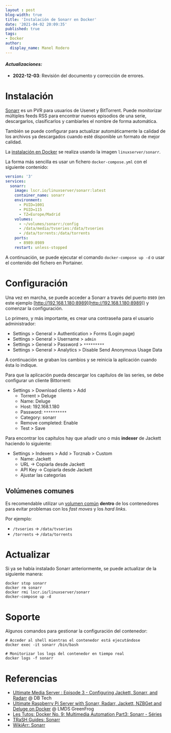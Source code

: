 ```yaml
---
layout : post
blog-width: true
title: 'Instalación de Sonarr en Docker'
date: '2021-04-02 20:09:35'
published: true
tags:
- Docker
author:
  display_name: Manel Rodero
---
```


#### _**Actualizaciones**:_

* **2022-12-03**: Revisión del documento y corrección de errores.

# Instalación

[Sonarr](https://sonarr.tv/) es un PVR para usuarios de Usenet y BitTorrent. Puede monitorizar múltiples feeds RSS para encontrar nuevos episodios de una serie, descargarlos, clasificarlos y cambiarles el nombre de forma automática.

También se puede configurar para actualizar automáticamente la calidad de los archivos ya descargados cuando esté disponible un formato de mejor calidad.

La [instalación en Docker](https://hub.docker.com/r/linuxserver/sonarr) se realiza usando la imagen `linuxserver/sonarr`.

La forma más sencilla es usar un fichero `docker-compose.yml` con el siguiente contenido:

```yaml
version: '3'
services:
  sonarr:
    image: lscr.io/linuxserver/sonarr:latest
    container_name: sonarr
    environment:
      - PUID=1001
      - PGID=115
      - TZ=Europe/Madrid
    volumes:
      - ~/volumes/sonarr:/config
      - /data/media/tvseries:/data/tvseries
      - /data/torrents:/data/torrents
    ports:
      - 8989:8989
    restart: unless-stopped
```

A continuación, se puede ejecutar el comando `docker-compose up -d` o usar el contenido del fichero en Portainer.

# Configuración

Una vez en marcha, se puede acceder a Sonarr a través del puerto `8989` (en este ejemplo [http://192.168.1.180:8989](http://192.168.1.180:8989)) y comenzar la configuración.

Lo primero, y más importante, es crear una contraseña para el usuario administrador:

* Settings > General > Authentication > Forms (Login page)
* Settings > General > Username > `admin`
* Settings > General > Password > `*********`
* Settings > General > Analytics > Disable Send Anonymous Usage Data

A continuación se graban los cambios y se reinicia la aplicación cuando ésta lo indique.

Para que la aplicación pueda descargar los capítulos de las series, se debe configurar un cliente Bittorrent:

* Settings > Download clients > Add
  * Torrent > Deluge
  * Name: Deluge
  * Host: 192.168.1.180
  * Password: `**********`
  * Category: sonarr
  * Remove completed: Enable
  * Test > Save
  
Para encontrar los capítulos hay que añadir uno o más **indexer** de Jackett haciendo lo siguiente:

* Settings > Indexers > Add > Torznab > Custom
  * Name: Jackett
  * URL &rarr; Copiarla desde Jackett
  * API Key &rarr; Copiarla desde Jackett
  * Ajustar las categorías

## Volúmenes comunes

Es recomendable utilizar un [volumen común](https://sonarr.tv/#downloads-v3-docker) **dentro** de los contenedores para evitar problemas con los _fast moves_ y los _hard links_.

Por ejemplo:

* `/tvseries` &rarr; `/data/tvseries`
* `/torrents` &rarr; `/data/torrents`

# Actualizar

Si ya se había instalado Sonarr anteriormente, se puede actualizar de la siguiente manera:

```
docker stop sonarr
docker rm sonarr
docker rmi lscr.io/linuxserver/sonarr
docker-compose up -d
```

# Soporte

Algunos comandos para gestionar la configuración del contenedor:

```
# Acceder al shell mientras el contenedor está ejecutándose
docker exec -it sonarr /bin/bash

# Monitorizar los logs del contenedor en tiempo real
docker logs -f sonarr
```

# Referencias

* [Ultimate Media Server : Episode 3 - Configuring Jackett, Sonarr, and Radarr](https://youtu.be/uvc4TnhVecA) @ DB Tech
* [Ultimate Raspberry Pi Server with Sonarr, Radarr, Jackett, NZBGet and Deluge on Docker](https://www.youtube.com/watch?v=oLxsSQIqOMw) @ LMDS GreenFrog
* [Les Tutos: Docker No. 9: Multimedia Automation Part3: Sonarr - Séries](https://www.youtube.com/watch?v=_absmgualKM)
* [TRaSH Guides: Sonarr](https://trash-guides.info/Sonarr/)
* [WikiArr: Sonarr](https://wiki.servarr.com/sonarr)
